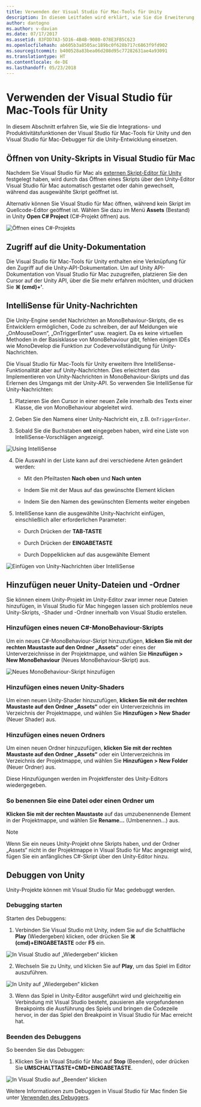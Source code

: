 ```yaml
---
title: Verwenden der Visual Studio für Mac-Tools für Unity
description: In diesem Leitfaden wird erklärt, wie Sie die Erweiterung Visual Studio für Mac-Tools für Unity verwenden.
author: dantogno
ms.author: v-davian
ms.date: 07/17/2017
ms.assetid: 83FDD7A3-5D16-4B4B-9080-078E3FB5C623
ms.openlocfilehash: ab605b3a8505ac189bc0f628b717c6863f9fd902
ms.sourcegitcommit: b400528a83bea06d208d95c77282631ae4a93091
ms.translationtype: HT
ms.contentlocale: de-DE
ms.lasthandoff: 05/23/2018
---
```

# <a name="using-visual-studio-for-mac-tools-for-unity"></a>Verwenden der Visual Studio für Mac-Tools für Unity

In diesem Abschnitt erfahren Sie, wie Sie die Integrations- und Produktivitätsfunktionen der Visual Studio für Mac-Tools für Unity und den Visual Studio für Mac-Debugger für die Unity-Entwicklung einsetzen.

## <a name="opening-unity-scripts-in-visual-studio-for-mac"></a>Öffnen von Unity-Skripts in Visual Studio für Mac

Nachdem Sie Visual Studio für Mac als [externen Skript-Editor für Unity](setup-vsmac-tools-unity.md#configure-unity-for-use-with-visual-studio-for-mac) festgelegt haben, wird durch das Öffnen eines Skripts über den Unity-Editor Visual Studio für Mac automatisch gestartet oder dahin gewechselt, während das ausgewählte Skript geöffnet ist.

Alternativ können Sie Visual Studio für Mac öffnen, während kein Skript im Quellcode-Editor geöffnet ist. Wählen Sie dazu im Menü **Assets** (Bestand) in Unity **Open C# Project** (C#-Projekt öffnen) aus.

![Öffnen eines C#-Projekts](media/using-vsmac-tools-unity-image1.png)

## <a name="unity-documentation-access"></a>Zugriff auf die Unity-Dokumentation

Die Visual Studio für Mac-Tools für Unity enthalten eine Verknüpfung für den Zugriff auf die Unity-API-Dokumentation. Um auf Unity API-Dokumentation von Visual Studio für Mac zuzugreifen, platzieren Sie den Cursor auf der Unity API, über die Sie mehr erfahren möchten, und drücken Sie **⌘ (cmd)+‘**.

## <a name="intellisense-for-unity-messages"></a>IntelliSense für Unity-Nachrichten
Die Unity-Engine sendet Nachrichten an MonoBehaviour-Skripts, die es Entwicklern ermöglichen, Code zu schreiben, der auf Meldungen wie „OnMouseDown“, „OnTriggerEnter“ usw. reagiert. Da es keine virtuellen Methoden in der Basisklasse von MonoBehaviour gibt, fehlen einigen IDEs wie MonoDevelop die Funktion zur Codevervollständigung für Unity-Nachrichten.

Die Visual Studio für Mac-Tools für Unity erweitern Ihre IntelliSense-Funktionalität aber auf Unity-Nachrichten. Dies erleichtert das Implementieren von Unity-Nachrichten in MonoBehaviour-Skripts und das Erlernen des Umgangs mit der Unity-API. So verwenden Sie IntelliSense für Unity-Nachrichten:

1.  Platzieren Sie den Cursor in einer neuen Zeile innerhalb des Texts einer Klasse, die von MonoBehaviour abgeleitet wird.

2.  Geben Sie den Namens einer Unity-Nachricht ein, z.B. `OnTriggerEnter`.

3.  Sobald Sie die Buchstaben **ont** eingegeben haben, wird eine Liste von IntelliSense-Vorschlägen angezeigt.

  ![Using IntelliSense](media/using-vsmac-tools-unity-image2.png)

4.  Die Auswahl in der Liste kann auf drei verschiedene Arten geändert werden:

    * Mit den Pfeiltasten **Nach oben** und **Nach unten**

    * Indem Sie mit der Maus auf das gewünschte Element klicken

    * Indem Sie den Namen des gewünschten Elements weiter eingeben

5.  IntelliSense kann die ausgewählte Unity-Nachricht einfügen, einschließlich aller erforderlichen Parameter:

    * Durch Drücken der **TAB-TASTE**

    * Durch Drücken der **EINGABETASTE**

    * Durch Doppelklicken auf das ausgewählte Element

  ![Einfügen von Unity-Nachrichten über IntelliSense](media/using-vsmac-tools-unity-image3.png)

## <a name="adding-new-unity-files-and-folders"></a>Hinzufügen neuer Unity-Dateien und -Ordner

Sie können einem Unity-Projekt im Unity-Editor zwar immer neue Dateien hinzufügen, in Visual Studio für Mac hingegen lassen sich problemlos neue Unity-Skripts, -Shader und -Ordner innerhalb von Visual Studio erstellen.

### <a name="add-a-new-c-monobehaviour-script"></a>Hinzufügen eines neuen C#-MonoBehaviour-Skripts

Um ein neues C#-MonoBehaviour-Skript hinzuzufügen, **klicken Sie mit der rechten Maustaste auf den Ordner „Assets“** oder eines der Unterverzeichnisse in der Projektmappe, und wählen Sie **Hinzufügen > New MonoBehaviour** (Neues MonoBehaviour-Skript) aus.

![Neues MonoBehaviour-Skript hinzufügen](media/using-vsmac-tools-unity-image4.png)

### <a name="add-a-new-unity-shader"></a>Hinzufügen eines neuen Unity-Shaders

Um einen neuen Unity-Shader hinzuzufügen, **klicken Sie mit der rechten Maustaste auf den Ordner „Assets“** oder ein Unterverzeichnis im Verzeichnis der Projektmappe, und wählen Sie **Hinzufügen > New Shader** (Neuer Shader) aus.

### <a name="add-a-new-folder"></a>Hinzufügen eines neuen Ordners

Um einen neuen Ordner hinzuzufügen, **klicken Sie mit der rechten Maustaste auf den Ordner „Assets“** oder ein Unterverzeichnis im Verzeichnis der Projektmappe, und wählen Sie **Hinzufügen > New Folder** (Neuer Ordner) aus.

Diese Hinzufügungen werden im Projektfenster des Unity-Editors wiedergegeben.

### <a name="to-rename-a-file-or-folder"></a>So benennen Sie eine Datei oder einen Ordner um
**Klicken Sie mit der rechten Maustaste** auf das umzubenennende Element in der Projektmappe, und wählen Sie **Rename...** (Umbenennen...) aus.

> [!NOTE]
> Wenn Sie ein neues Unity-Projekt ohne Skripts haben, und der Ordner „Assets“ nicht in der Projektmappe in Visual Studio für Mac angezeigt wird, fügen Sie ein anfängliches C#-Skript über den Unity-Editor hinzu.

## <a name="unity-debugging"></a>Debuggen von Unity

Unity-Projekte können mit Visual Studio für Mac gedebuggt werden.

### <a name="start-debugging"></a>Debugging starten

Starten des Debuggens:

1.  Verbinden Sie Visual Studio mit Unity, indem Sie auf die Schaltfläche **Play** (Wiedergeben) klicken, oder drücken Sie **⌘ (cmd)+EINGABETASTE** oder **F5** ein.

  ![In Visual Studio auf „Wiedergeben“ klicken](media/using-vsmac-tools-unity-image5.png)

2.  Wechseln Sie zu Unity, und klicken Sie auf **Play**, um das Spiel im Editor auszuführen.

  ![In Unity auf „Wiedergeben“ klicken](media/using-vsmac-tools-unity-image6.png)

3.  Wenn das Spiel in Unity-Editor ausgeführt wird und gleichzeitig ein Verbindung mit Visual Studio besteht, pausieren alle vorgefundenen Breakpoints die Ausführung des Spiels und bringen die Codezeile hervor, in der das Spiel den Breakpoint in Visual Studio für Mac erreicht hat.

### <a name="stop-debugging"></a>Beenden des Debuggens

So beenden Sie das Debuggen:

1.  Klicken Sie in Visual Studio für Mac auf **Stop** (Beenden), oder drücken Sie **UMSCHALTTASTE+CMD+EINGABETASTE**.

  ![In Visual Studio auf „Beenden“ klicken](media/using-vsmac-tools-unity-image7.png)

Weitere Informationen zum Debuggen in Visual Studio für Mac finden Sie unter [Verwenden des Debuggers](https://docs.microsoft.com/visualstudio/mac/debugging).
